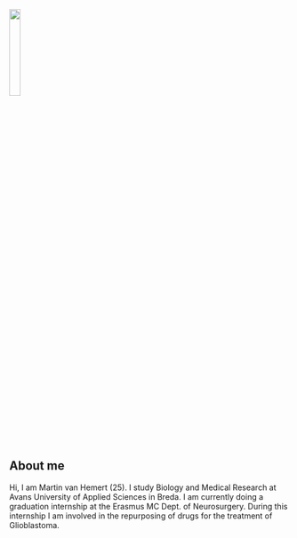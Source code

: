 <img src="https://github.com/Hemert/Hemert.github.io/images/martin.jpeg" width="20%"/>

## About me
Hi, I am Martin van Hemert (25). I study Biology and Medical Research at Avans University of Applied Sciences in Breda. I am currently doing a graduation internship at the Erasmus MC Dept. of Neurosurgery. During this internship I am involved in the repurposing of drugs for the treatment of Glioblastoma.
